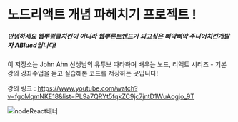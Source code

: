 # 노드리액트 개념 파헤치기 프로젝트 !

##### 안녕하세요 웹뿌링클치킨이 아니라 웹뿌론트엔드가 되고싶은 삐약삐약 주니어치킨개발자 ABlued입니다!

이 저장소는 John Ahn 선생님의 유투브 따라하며 배우는 노드, 리액트 시리즈 - 기본 강의 강좌수업을 듣고 실습해본 코드를 저장하는 곳입니다!  

강의 링크 : https://www.youtube.com/watch?v=fgoMqmNKE18&list=PL9a7QRYt5fqkZC9jc7jntD1WuAogjo_9T

![nodeReact배너](https://user-images.githubusercontent.com/53801395/113698813-cdeb8500-970f-11eb-9f54-6498e18b9788.png)
